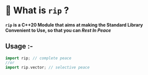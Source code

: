 # 🧐 What is `rip` ?
#### `rip` is a C++20 Module that aims at making the Standard Library Convenient to Use, so that you can *Rest In Peace*

## Usage :-
```cpp
import rip; // complete peace
//or
import rip.vector; // selective peace
```
